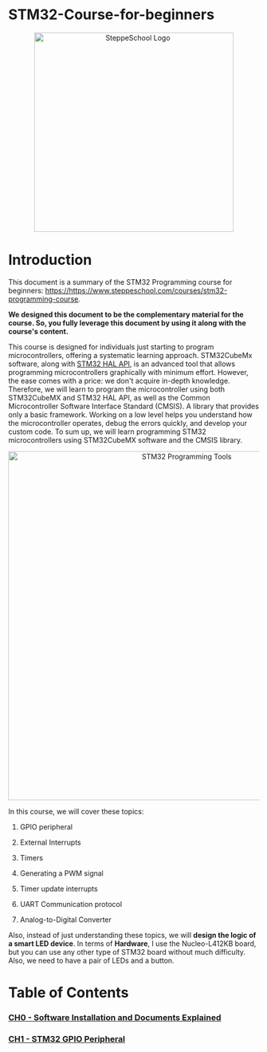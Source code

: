 # STM32-Course-for-beginners
<p align="center">
<img src="https://res.cloudinary.com/dtomwj847/image/upload/v1755293222/Logo_steppeschool_mpfzom.jpg" alt="SteppeSchool Logo" width="400">
</p>

# Introduction

This document is a summary of the STM32 Programming course for beginners: <https://https://www.steppeschool.com/courses/stm32-programming-course>.

**We designed this document to be the complementary material for the course. So, you fully leverage this document by using it along with the
course's content.**
</div>

This course is designed for individuals just starting to program microcontrollers, offering a systematic learning approach. STM32CubeMx software, along with [STM32 HAL API](https://www.st.com/en/development-tools/stm32cubemx.html), is an advanced tool that allows programming microcontrollers graphically with minimum effort. However, the ease comes with a price: we don't acquire
in-depth knowledge. Therefore, we will learn to program the microcontroller using both STM32CubeMX and STM32 HAL API, as well as the Common Microcontroller Software Interface Standard (CMSIS). A library that provides only a basic framework. Working on a low level helps you understand how the microcontroller operates, debug the errors quickly, and develop your custom code.
To sum up, we will learn programming STM32 microcontrollers using STM32CubeMX software and the CMSIS library.

<p align="center">
<img src="https://res.cloudinary.com/dtomwj847/image/upload/v1755292090/programming_levels_stm32_wsmtbd.png" alt="STM32 Programming Tools" width="700">
</p>


In this course, we will cover these topics:

1.  GPIO peripheral

2.  External Interrupts

3.  Timers

4.  Generating a PWM signal

5.  Timer update interrupts

6.  UART Communication protocol

7.  Analog-to-Digital Converter

Also, instead of just understanding these topics, we will **design the logic of a smart LED device**. In terms of **Hardware**, I use the Nucleo-L412KB board, but you can use any other type of STM32 board without much difficulty. Also, we need to have a pair of LEDs and a button.

# Table of Contents
### [CH0 - Software Installation and Documents Explained](https://github.com/Steppeschool/STM32-Course-for-beginners/wiki/CH0-%E2%80%90-Software-Installations-and-Docuements-Explanation)
### [CH1 - STM32 GPIO Peripheral](https://github.com/Steppeschool/STM32-Course-for-beginners/wiki/CH1-%E2%80%90-GPIO-Peripheral)
